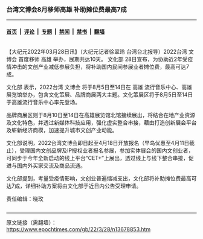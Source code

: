 ### 台湾文博会8月移师高雄 补助摊位费最高7成

---

#### [首页](../../../..?n13678853) &nbsp;|&nbsp; [评论](../../../../../epoch-comment?n13678853) &nbsp;|&nbsp; [专题](../../../../../epoch-special?n13678853) &nbsp;|&nbsp; [禁闻](../../../../../epoch-news?n13678853) &nbsp;|&nbsp; [禁书](../../../../../books?n13678853) &nbsp;|&nbsp; [翻墙](https://github.com/gfw-breaker/nogfw/blob/master/README.md?n13678853)


<div class="column" id="artbody" itemprop="articleBody">
 <!-- article content begin -->
 <p>
  【大纪元2022年03月28日讯】（大纪元记者徐翠玲 台湾台北报导）2022台湾
  <ok href="https://www.epochtimes.com/gb/tag/%E6%96%87%E5%8D%9A%E4%BC%9A.html">
   文博会
  </ok>
  首度移师
  <ok href="https://www.epochtimes.com/gb/tag/%E9%AB%98%E9%9B%84.html">
   高雄
  </ok>
  举办，展期共达10天。
  <ok href="https://www.epochtimes.com/gb/tag/%E6%96%87%E5%8C%96%E9%83%A8.html">
   文化部
  </ok>
  28日宣布，为协助近2年受疫情冲击的文创产业减低参展负担，将补助国内民间参展业者摊位费，最高可达7成。
 </p>
 <p>
  <ok href="https://www.epochtimes.com/gb/tag/%E6%96%87%E5%8C%96%E9%83%A8.html">
   文化部
  </ok>
  表示，2022台湾
  <ok href="https://www.epochtimes.com/gb/tag/%E6%96%87%E5%8D%9A%E4%BC%9A.html">
   文博会
  </ok>
  将于8月5日至14日在
  <ok href="https://www.epochtimes.com/gb/tag/%E9%AB%98%E9%9B%84.html">
   高雄
  </ok>
  流行音乐中心、高雄展览馆举办，包含文化策展、品牌商展两大主题。文化策展区将于8月5日至14日于高雄流行音乐中心率先登场。
 </p>
 <p>
  品牌商展区则于8月10日至14日在高雄展览馆北馆接续展出，将结合在地产业资源及文化特色，并透过新媒体科技应用，强化虚实整合串接，藉由打造创新展会平台及崭新经济商模，加速提升城市文创产业动能。
 </p>
 <p>
  文化部说明，2022台湾文博会即日起至4月18日开放报名（早鸟优惠至4月11日截止），受理国内文创品牌及IP授权业者报名参展，参加实体展会的国内文创业者，可同步于今年全新启动的线上平台“CET+”上展出，透过线上与线下整合串接，促进与国内外买家交流及商品流通。
 </p>
 <p>
  文化部提到，考量受疫情影响，文创业普遍缩减支出，文化部将补助摊位费最高可达7成，详细补助方案将由文化部于近日内公告受理申请。
 </p>
 <p>
  责任编辑：晓玫
 </p>
 <!-- article content end -->
</div>


---

原文链接（需翻墙）：https://www.epochtimes.com/gb/22/3/28/n13678853.htm